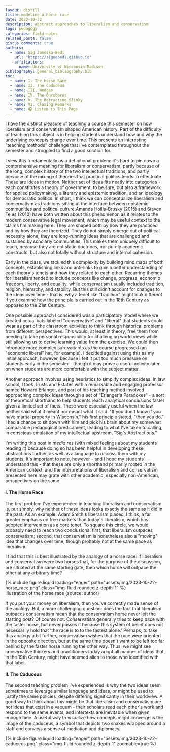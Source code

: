 ```yaml
---
layout: distill
title: modeling a horse race
date: 2023-10-22
description: abstract approaches to liberalism and conservatism
tags: pedagogy
categories: field-notes
related_posts: false
giscus_comments: true
authors:
  - name: Sig Janoska-Bedi
    url: "https://signebedi.github.io"
    affiliations:
      name: University of Wisconsin-Madison
bibliography: general_bibliography.bib
toc:
  - name: I. The Horse Race
  - name: II. The Caduceus
  - name: III. Wedges
  - name: IV. The Ouroboros
  - name: V. The Retracting Slinky
  - name: VI. Closing Remarks
  - name: 🎧 Listen to This Page
---
```


I have the distinct pleasure of teaching a course this semester on how liberalism and conservatism shaped American history. Part of the difficulty of teaching this subject is in helping students understand how and why the underlying concepts change over time. This presents an interesting "teaching methods" challenge that I've contemplated throughout the semester and struggled to find a good solution for.

I view this fundamentally as a definitional problem: it's hard to pin down a comprehensive meaning for liberalism or conservatism, partly because of the long, complex history of the two intellectual traditions, and partly because of the mixing of theories that practical politics tends to effectuate. These are ideas in motion. Neither set of ideas fits neatly into categories - each constitutes a theory of government, to be sure, but also a framework for applied policymaking, a literary and epistemic tradition, and an ideology for democratic politics. In short, I think we can conceptualize liberalism and conservatism as traditions sitting at the interface between epistemic communities and political culture.<d-footnote>Amanda Hollis-Brusky (2015) and Steven Teles (2010) have both written about this phenomenon as it relates to the modern conservative legal movement, which may be useful context to the claims I'm making here.</d-footnote> They are shaped both by how they are practiced and by how they are theorized. They do not simply emerge out of political necessity alone; they are long-running ideas that are challenged and sustained by scholarly communities. This makes them uniquely difficult to teach, because they are not static doctrines, nor purely academic constructs, but also not totally without structure and internal cohesion.

Early in the class, we tackled this complexity by building mind maps of both concepts, establishing links and anti-links to gain a better understanding of each theory's tenets and how they related to each other. Recurring themes for liberalism tended to include concepts like change, progress, economic freedom, liberty, and equality, while conservatism usually included tradition, religion, hierarchy, and stability. But this still didn't account for changes to the ideas over time - that is, why a tenet like "tradition" might look different if you examine how the principle is carried out in the 18th Century as opposed to the 21st Century.

One possible approach I considered was a participatory model where we created actual hats labeled "conservative" and "liberal" that students could wear as part of the classroom activities to think through historical problems from different perspectives. This would, at least in theory, free them from needing to take personal responsibility for challenging world views while still allowing us to derive learning value from the exercise. We could then introduce more complex sub-variants as the course progressed (an "economic liberal" hat, for example). I decided against using this as my initial approach, however, because I felt it put too much pressure on students early in the semester - though it may prove a useful activity later on when students are more comfortable with the subject matter.

Another approach involves using heuristics to simplify complex ideas. In law school, I took Trusts and Estates with a remarkable and engaging professor named Howard Erlanger, and part of his teaching method involved approaching complex ideas through a set of "Erlanger's Paradoxes" - a sort of theoretical shorthand to help students reach analytical conclusions faster given a limited set of facts. These were especially useful when the law neither said what it meant nor meant what it said. "If you don't know if you have marital property in Wisconsin," his first principle stated, "then you do." I had a chance to sit down with him and pick his brain about my somewhat comparable pedagogical predicament, leading to what I've taken to calling, in conscious emulation of my intellectual upstream, "Sig's Abstractions."

I'm writing this post _in media res_ (with mixed feelings about my students reading it) because doing so has been helpful in developing these abstractions further, as well as a language to discuss them with my students. It's important to note, however - and I hope my students understand this - that these are only a shorthand primarily rooted in the American context, and the interpretations of liberalism and conservatism presented here may grate with other academic, especially non-American, perspectives on the same.

#### I. The Horse Race

The first problem I've experienced in teaching liberalism and conservatism is, put simply, why neither of these ideas looks exactly the same as it did in the past. As an example: Adam Smith's liberalism placed, I think, a far greater emphasis on free markets than today's liberalism, which has adopted intervention as a core tenet. To square this circle, we would probably need to reach two conclusions: first, that liberalism outpaces conservatism; second, that conservatism is nonetheless also a "moving" idea that changes over time, though probably not at the same pace as liberalism.

I find that this is best illustrated by the analogy of a horse race: if liberalism and conservatism were two horses that, for the purpose of the discussion, are situated at the same starting gate, then which horse will outpace the other at any arbitrary time?

<div class="row mt-3">
    <div class="col-sm mt-3 mt-md-0">
        {% include figure.liquid loading="eager" path="assets/img/2023-10-22-horse_race.png" class="img-fluid rounded z-depth-1" %}
    </div>
</div>
<div class="caption">
    Illustration of the horse race (source: author)
</div>

If you put your money on liberalism, then you've correctly made sense of the analogy. But, a more challenging question: does the fact that liberalism outpaces conservatism mean that the conservatism horse never left the starting post? Of course not. Conservatism generally tries to keep pace with the faster horse, but never passes it because this system of belief does not necessarily hold that 'the race is to to the fastest alone.' Perhaps, to take this analogy a bit further, conservatism wishes that the race were oriented in the opposite direction, but at the same time doesn't want to be left too far behind by the faster horse running the other way. Thus, we might see conservative thinkers and practitioners today adopt all manner of ideas that, in the 19th Century, might have seemed alien to those who identified with that label.

#### II. The Caduceus

The second teaching problem I've experienced is why the two ideas seem sometimes to leverage similar language and ideas, or might be used to justify the same policies, despite differing significantly in their worldview. A good way to think about this might be that liberalism and conservatism are not ideas that exist in a vacuum - their scholars read each other's work and respond to the same events, and intertexts are inevitable when given enough time. A useful way to visualize how concepts might converge is the image of the caduceus, a symbol that depicts two snakes wrapped around a staff and conveys a sense of mediation and diplomacy.

<div class="row mt-3">
    <div class="col-sm mt-3 mt-md-0" style="height: 50%;">
        {% include figure.liquid loading="eager" path="assets/img/2023-10-22-caduceus.png" class="img-fluid rounded z-depth-1" zoomable=true %}
    </div>
</div>
<div class="caption">
    Two serpents wrapped around a staff (source: Ernest de Sarzec - Choquin de Sarzec, Ernest (1832-1901), Public domain, via Wikimedia Commons)
</div>

 So, in visualizing this idea, we might plot liberalism and conservatism as a wave function and its inverse, with the two waves periodically intersecting with one another.

<div class="row mt-3">
    <div class="col-sm mt-3 mt-md-0">
        {% include figure.liquid loading="eager" path="assets/img/2023-10-22-intertwined_lines.png" class="img-fluid rounded z-depth-1" %}
    </div>
</div>
<div class="caption">
    Illustration of two intersecting waves (source: author)
</div>

This captures the responsiveness that each set of ideas has toward the the other. I suppose an underlying claim here, which I believe is a descriptive one, is that we can understand the development of these ideas as a dialogue across time and across communities, facilitated perhaps by the fact that these ideas are deeply entangled with an historiographic and scholarly tradition, as well as with political practice.

#### III. Wedges

That liberalism and conservatism often diverge from one another is obvious, but the entanglements and the varied convictions of those who adhere to each set of ideas also result in divergences within a single intellectual tradition. This concept stands in contrast to the "caduceus" model described above, where similar language and outcomes emerge from different frameworks. Here, we observe how approaches to a given intellectual tradition may vary in ways that seem to break down that tradition's conceptual cohesion.

We could give this phenomenon a few different names. If we want to emphasize its result, we might refer to it as something like 'issue-based dichotomization.' If instead we are more interested in *how* the differences start to emerge, then (and I will substantiate this name shortly) something like 'liminal divergence' might make more sense. I've taken to using the terminology of 'wedges', a more accessible terminology that, I think, captures both the force that splits a community and the shape of the divide.

A wedge is observed when individuals or groups that adhere to conservative or liberal principles hold different, often-contradictory positions on substantive policy issues when compared to others that adhere to the same principles. Can a liberal thinker authentically justify (as opposed to cynically, or for political purposes) qualified immunity based on a liberal worldview? Can a conservative thinker justify affirmative action based on a conservative worldview? 

It would be easy to dispense with this phenomenon by asserting that it is the natural product of everyday differences in opinion between people, or maybe a result of an academic process that encourages scholars to critique each other and distinguish their own thinking in order to carve out a place for themselves. I think, however, that the entangelements of liberalism and conservatism as 'living' traditions indicates something deeper is happening here. Specifically, I would argue that these dichotomies emerge from the varying emphases on and interpretations of 'liminal' concepts and controversies by individuals who subscribe to the same general political philosophy when they confront real events and issues relevant to their own lives. Here, I use the term 'liminal' concept or controversy to describe contentious, abstract ideas that exist at the boundaries or thresholds of a single intellectual tradition at any given time. They might be matters of interpretation, where different scholars approach, accept, or reject them in different ways. They seldom make up the core tenets of that tradition and, as a result, are left sometimes without solid treatment by the scholarly community and perhaps willfully ignored by political practitioners until events cause them to become matters of ideological significance that may result in their deeper incorporation into a tradition's core tenets. They may not be either fully embraced or entirely rejected by any single ideological group, but instead exist in a state of ambiguity or ambivalence. Another way to think of liminal concepts - and indeed I think that we are best served by treating this category of issues in a somewhat porous and inclusive manner - is as interacting obliquely with the intellectual tradition in question, rather than following squarely within the scope of the answers it proposes to offer about the world. 

It's not clear that humans are principled creatures _per se_, even if we often try to appear so. More often, we tend to "window shop" for the principles that get us what we want.<d-footnote>There is a lot of interesting literature on this. Something I've read for class recently is Briffault (2018) 2025-27, who discusses unprincipled behavior as it relates to federalism.</d-footnote> One of the problem with principles is that they seldom provide an answer to *every* question we need to answer, all the more so when we are compelled to confront and incorporate new information off the cuff. We are also flawed creatures: a system of belief may provide a perfectly good answer to a question, but our understanding of how it does so may be incomplete or mistaken, resulting in apparently unprincipled behavior. But beyond this, I also think that there is room within a system of belief like liberalism and conservativism for variation, so long as this variation occurs about the mean, and that the source for this variation often comes down to how people think about somewhat unrelated ideas. This variation ought not be considered unprincipled. In fact, there may be great utility to these intellectual traditions remaining elastic and capable to evolution - indeed, this may very well be why they have stood the test of time.

So, I'd argue that analyzing wedges is not about unmasking hypocrisy, but understanding the pluralistic (and often improvisational) nature of how intellectual traditions and practical ideologies develop. There are, assuredly, many liminal controversies on which to internally dichotomize liberalism and conservatism. A good way to approach the matter is to ask whether there are thing that some liberals agree with some conservatives on, but which large numbers of liberals (or conservatives) will disagree with themselves upon. Off the top of my head, there are a few such concerns that are obvious: whether the interests of the individual or the community should take precedence; whether to adopt a position that supports or critiques the existing political status quo; whether justice or stability ought to triumph in the public policy; whether to place greater emphasis on material concerns or broader symbolic and ideological ones; whether to approach reform incrementally or ambitiously. If you've sensed a strong normative tone in the concerns listed above, then you've caught an important aspect of the wedge: that it refers to normative splits within communities regarding matters not clearly resolved by the intellectual traditions to which they subscribe. 

<div class="row mt-3">
    <div class="col-sm mt-3 mt-md-0">
        {% include figure.liquid loading="eager" path="assets/img/2023-10-22-diverging_lines.png" class="img-fluid rounded z-depth-1" %}
    </div>
</div>
<div class="caption">
    Illustration of issue-based divergence (source: author)
</div>

#### IV. The Ouroboros

The previous conceptualizations presume that ideas and institutions always move forward. However, this linear progression doesn't always hold true in the real world. They don't just move forward; they also circle back, revisiting and reinterpreting past concepts. This leads us to a third teaching problem: why the ideas often seem to hearken back or revert to past approaches. Admittedly, this phenomenon is something that will become more apparent in discussions of more recent events as we are able to observe how history sometimes "repeats itself." For example, debates around the First National Bank were largely focused on constitutional interpretation, but later debates were able to leverage experience and history as evidence for or against the bank's rechartering. 

This may seem to suggest that 'hearkening back' could be an aspect of the political practice and culture surrounding these traditions. The notion of "hearkening back" might be a particularly unsurprising phenomenon for conservatism, which places a far greater an emphasis on history and tradition - but even liberalism has a tendency toward archaics. Take, for instance, the resurgence of classical liberal ideas among libertarians. While classical liberalism emphasizes individual liberty and limited government, it's been reinterpreted and adapted by modern libertarians to address contemporary issues. Whether or not libertarians constitute a 'liberal' or 'conservative' group will necessarily invite debate, but what's clear is that their core tenets draw heavily from early liberal thought.

But this analogy goes further than the platitude that 'history often repeats itself.' Rather, the idea of cyclicality in these intellectual traditions may be closely tied to the behavior of academics, and the fact that liberalism and conservatism have a long history. Scholary communities have grown, especially over the last century, to have their own canons of thinking that engage closely with the history of their particular place and discipline, and so 'looking back' at how we thought about issues in the past is relevant both in solving the problems that liberalism and conservatism seek to solve, but also in an academic environment where your credibility relies on your ability to engage with the history of the area of study wherein you find yourselve. This is exercerbated, perhaps, by the fact that academia writ large is an increasingly crowded field.

I think this idea is nicely modeled by the tail eater (Attic: ὁ οὐροβόρος), another ancient symbol of life, death, and rebirth - or, in a more abstract sense, the cyclicality that permeates all areas of life, to help illustrate how liberalism and conservatism don't just move forward, but can sometimes hearken to old arrangements.

<div class="row mt-3">
    <div class="col-sm mt-3 mt-md-0">
        {% include figure.liquid loading="eager" path="assets/img/2023-10-22-ouroboros.png" class="img-fluid rounded z-depth-1" %}
    </div>
</div>
<div class="caption">
    The serpent devours its own tail (source: <a href="https://commons.wikimedia.org/wiki/File:Serpiente_alquimica.jpg">anonymous medieval illuminator; uploader Carlos adanero</a>, Public domain, via Wikimedia Commons)
</div>

Represented in the same manner as the earlier concepts, it might look like two circles converging back upon themselves.

<div class="row mt-3">
    <div class="col-sm mt-3 mt-md-0">
        {% include figure.liquid loading="eager" path="assets/img/2023-10-22-circular_lines.png" class="img-fluid rounded z-depth-1" %}
    </div>
</div>
<div class="caption">
    Illustration of two curves converging back on themselves (source: author)
</div>

#### V. The Retracting Slinky

One final idea that has recently shaped my thinking is how technology like social media compresses the space between theory and practice, scholarship and politics. In an earlier time, the development of intellectual traditions were often constrained by geography, institutional access, disciplinary boundaries, and the slow pace of publication. But today, scholarly and ideological dialogues can happen instantaneously across space and asynchronously across time. Additionally, scholarly communities have reached far greater levels of maturity in ways that further facilitate this dialogue.

I think of this like a retracting slinky: a metaphor for how ideas that were once stretched across vast temporal or disciplinary distances are now compressed together in a much closer space. The result is a kind of intensification: ideas move, grow, and mutate faster than ever before. The effect is not only on the spread of political rhetoric, but also on the role of the scholarly community itself, which can no longer claim to sit fully above the fray. It is instead deeply implicated in it. I think that this is evidenced by the fact that many professors are very active on social media platforms.

The university, representative of the classic epistemic community - itself comprised of many, smaller such communities, is increasingly one node among many in a sprawling network. Its internal structures must increasingly engage dynamically with faster, less formal, and sometimes more ideologically driven modes of discourse. This accelerates the pace at which ideas move - but it also blurs the distinction between knowledge production and ideological practice.

While this paper is not intended to be a review of Eric Hobsbawm, a brief appreciation of his ideas may be warranted. Hobsbawm argued that the phenomenon of inventing traditions became increasingly prevalent in the late 19th Century, coinciding with the rise of modern nation-states, industrialization, and mass society. These large-scale transformations created new demands for social cohesion, a shared identity, and institutional legitimacy - needs that traditions, whether ancient or newly constructed, could help fulfill. He defines invented tradition as a set of practices governed by rules that seek to instill certain values or norms through repetition, while implying continuity with a suitable historic past, even if that past is largely fictionalized. Distinct from customs, which organicly adapt over time, invented traditions tend to be fixed, ritualized, and often arise during moments of rupture or discontinuity. In this sense, the 'retracting slinky' seems to reflect such a rupture.

#### VI. Closing Remarks

These musings constitute a slightly cleaned up set of working notes that have evolved over the first few weeks of the academic term. Their purpose is to document how I have approached teaching students about intellectual traditions that are 'in motion' and, as a result, pose particular challenges to students who are themselves active consumers of and participants in the ideas as a matter of political practice. The goal of the abstractions that I've developed above is to make the ideas accessible to students where they are at, and to find a way to illustrate how the ideas are implicate in an entangled set of concerns. Thank you for reading, and hopefully the effort has been rewarding and enjoyable.

#### 🎧 Listen to This Page

{% include audio.liquid path="assets/audio/2023-10-22-liberalism-conservatism.mp3" controls=true %}

To make this content more accessible and easier to engage with, I’ve included an audio version generated using AI voice technology from [ElevenLabs](https://www.elevenlabs.io/). The narration is based on the original text but may include minor adjustments for clarity - particularly in how code, links, figures, footnotes, and references are rendered. While the voice is AI-generated, the underlying writing remains entirely my own. You can read more about ElevenLabs’ attribution policy [here](https://help.elevenlabs.io/hc/en-us/articles/13313564601361-Can-I-publish-the-content-I-generate-on-the-platform).


<div style="display: none;">
    <d-cite key="briffault2018"></d-cite>
    <d-cite key="fukuyama1992end"></d-cite>
    <d-cite key="hobsbawm1983introduction"></d-cite>
    <d-cite key="oakeshott1991"></d-cite>
</div>
